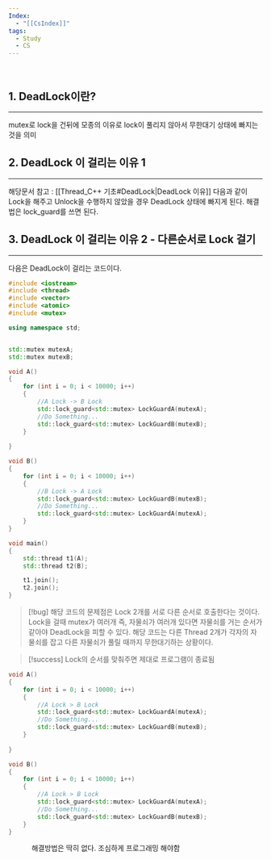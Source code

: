```yaml
---
Index:
  - "[[CsIndex]]"
tags:
  - Study
  - CS
---
```

   
## 1. DeadLock이란?
---
mutex로 lock을 건뒤에 모종의 이유로 lock이 풀리지 않아서 무한대기 상태에 빠지는 것을 의미
   
   
## 2. DeadLock 이 걸리는 이유 1
---
해당문서 참고 : [[Thread_C++ 기초#DeadLock|DeadLock 이유]]
다음과 같이 Lock을 해주고 Unlock을 수행하지 않았을 경우 DeadLock 상태에 빠지게 된다.
해결법은 lock_guard를 쓰면 된다.
   
   
## 3. DeadLock 이 걸리는 이유 2 - 다른순서로 Lock 걸기
---
다음은 DeadLock이 걸리는 코드이다.
```cpp
#include <iostream>
#include <thread>
#include <vector>
#include <atomic>
#include <mutex>

using namespace std;


std::mutex mutexA;
std::mutex mutexB;

void A()
{
	for (int i = 0; i < 10000; i++)
	{
		//A Lock -> B Lock
		std::lock_guard<std::mutex> LockGuardA(mutexA);
		//Do Something...
		std::lock_guard<std::mutex> LockGuardB(mutexB);
	}
	
}

void B()
{
	for (int i = 0; i < 10000; i++)
	{
		//B Lock -> A Lock
		std::lock_guard<std::mutex> LockGuardB(mutexB);
		//Do Something...
		std::lock_guard<std::mutex> LockGuardA(mutexA);
	}
}

void main()
{
	std::thread t1(A);
	std::thread t2(B);

	t1.join();
	t2.join();
}
```
> [!bug] 해당 코드의 문제점은 Lock 2개를 서로 다른 순서로 호출한다는 것이다.
> Lock을 걸때 mutex가 여러개 즉, 자물쇠가 여러개 있다면 자물쇠를 거는 순서가 같아야 DeadLock을 피할 수 있다.
> 해당 코드는 다른 Thread 2개가 각자의 자물쇠를 잡고 다른 자물쇠가 풀릴 때까지 무한대기하는 상황이다.

> [!success] Lock의 순서를 맞춰주면 제대로 프로그램이 종료됨
```cpp
void A()
{
	for (int i = 0; i < 10000; i++)
	{
		//A Lock > B Lock
		std::lock_guard<std::mutex> LockGuardA(mutexA);
		//Do Something...
		std::lock_guard<std::mutex> LockGuardB(mutexB);
	}
	
}

void B()
{
	for (int i = 0; i < 10000; i++)
	{
		//A Lock > B Lock
		std::lock_guard<std::mutex> LockGuardA(mutexA);
		//Do Something...
		std::lock_guard<std::mutex> LockGuardB(mutexB);
	}
}
```
   
해결방법은 딱히 없다. 조심하게 프로그래밍 해야함
